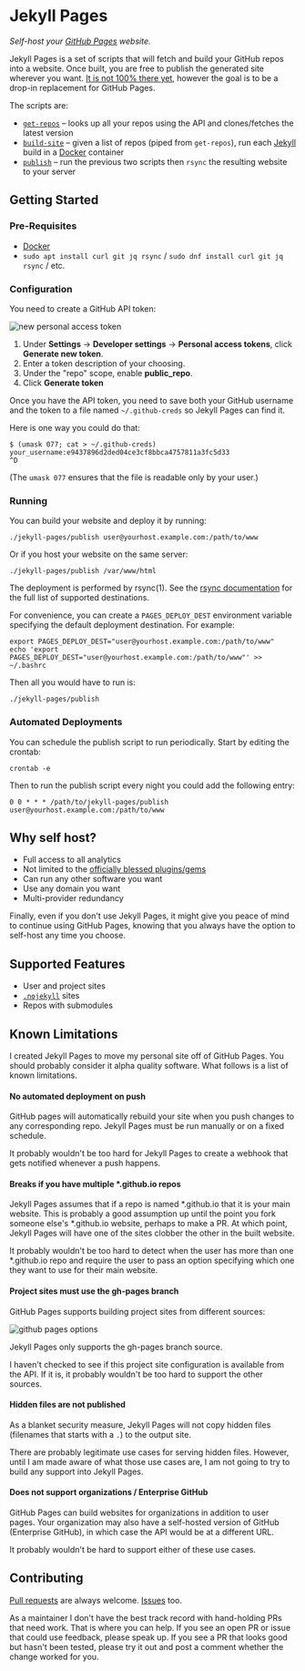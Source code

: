 # Jekyll Pages

*Self-host your [GitHub Pages][github-pages] website.*

Jekyll Pages is a set of scripts that will fetch and build your GitHub repos into a website. Once built, you are free to publish the generated site wherever you want. [It is not 100% there yet](#known-limitations), however the goal is to be a drop-in replacement for GitHub Pages.

The scripts are:

- [`get-repos`](get-repos) – looks up all your repos using the API and clones/fetches the latest version
- [`build-site`](build-site) – given a list of repos (piped from `get-repos`), run each [Jekyll][jekyll] build in a [Docker][docker] container
- [`publish`](publish) – run the previous two scripts then `rsync` the resulting website to your server

## Getting Started

### Pre-Requisites

- [Docker][docker-install]
- `sudo apt install curl git jq rsync` / `sudo dnf install curl git jq rsync` / etc.

### Configuration

You need to create a GitHub API token:
 
![new personal access token][api-token-screenshot]

1. Under __Settings__ → __Developer settings__ → __Personal access tokens__, click __Generate new token__.
1. Enter a token description of your choosing.
1. Under the "repo" scope, enable __public_repo__.
1. Click __Generate token__

Once you have the API token, you need to save both your GitHub username and the token to a file named `~/.github-creds` so Jekyll Pages can find it.

Here is one way you could do that:

```
$ (umask 077; cat > ~/.github-creds)
your_username:e9437896d2ded04ce3cf8bbca4757811a3fc5d33
^D
```

(The `umask 077` ensures that the file is readable only by your user.)

### Running

You can build your website and deploy it by running:

```
./jekyll-pages/publish user@yourhost.example.com:/path/to/www
```

Or if you host your website on the same server:

```
./jekyll-pages/publish /var/www/html
```

The deployment is performed by rsync(1). See the [rsync documentation][man-rsync] for the full list of supported destinations.


For convenience, you can create a `PAGES_DEPLOY_DEST` environment variable specifying the default deployment destination. For example:

```
export PAGES_DEPLOY_DEST="user@yourhost.example.com:/path/to/www"
echo 'export PAGES_DEPLOY_DEST="user@yourhost.example.com:/path/to/www"' >> ~/.bashrc
```

Then all you would have to run is:

```
./jekyll-pages/publish
```

### Automated Deployments

You can schedule the publish script to run periodically. Start by editing the crontab:

```
crontab -e
```

Then to run the publish script every night you could add the following entry:

```
0 0 * * * /path/to/jekyll-pages/publish user@yourhost.example.com:/path/to/www
```

## Why self host?

- Full access to all analytics
- Not limited to the [officially blessed plugins/gems][pages-gem]
- Can run any other software you want
- Use any domain you want
- Multi-provider redundancy

Finally, even if you don't use Jekyll Pages, it might give you peace of mind to continue using GitHub Pages, knowing that you always have the option to self-host any time you choose.

## Supported Features

- User and project sites
- [`.nojekyll`][nojekyll] sites
- Repos with submodules

## Known Limitations

I created Jekyll Pages to move my personal site off of GitHub Pages. You should probably consider it alpha quality software. What follows is a list of known limitations.

#### No automated deployment on push

GitHub pages will automatically rebuild your site when you push changes to any corresponding repo. Jekyll Pages must be run manually or on a fixed schedule.

It probably wouldn't be too hard for Jekyll Pages to create a webhook that gets notified whenever a push happens.

#### Breaks if you have multiple *.github.io repos

Jekyll Pages assumes that if a repo is named *.github.io that it is your main website. This is probably a good assumption up until the point you fork someone else's *.github.io website, perhaps to make a PR. At which point, Jekyll Pages will have one of the sites clobber the other in the built website.

It probably wouldn't be too hard to detect when the user has more than one *.github.io repo and require the user to pass an option specifying which one they want to use for their main website.

#### Project sites must use the gh-pages branch

GitHub Pages supports building project sites from different sources:

![github pages options][gh-pages-screenshot]

Jekyll Pages only supports the gh-pages branch source.

I haven't checked to see if this project site configuration is available from the API. If it is, it probably wouldn't be too hard to support the other sources.

#### Hidden files are not published

As a blanket security measure, Jekyll Pages will not copy hidden files (filenames that starts with a `.`) to the output site.

There are probably legitimate use cases for serving hidden files. However, until I am made aware of what those use cases are, I am not going to try to build any support into Jekyll Pages.

#### Does not support organizations / Enterprise GitHub

GitHub Pages can build websites for organizations in addition to user pages. Your organization may also have a self-hosted version of GitHub (Enterprise GitHub), in which case the API would be at a different URL.

It probably wouldn't be hard to support either of these use cases.

## Contributing

[Pull requests](https://github.com/mkropat/jekyll-pages/pulls) are always welcome. [Issues](https://github.com/mkropat/jekyll-pages/issues) too.

As a maintainer I don't have the best track record with hand-holding PRs that need work. That is where you can help. If you see an open PR or issue that could use feedback, please speak up. If you see a PR that looks good but hasn't been tested, please try it out and post a comment whether the change worked for you.

[api-token-screenshot]: https://i.imgur.com/l1dATBs.png
[docker]: https://www.docker.com/
[docker-install]: https://docs.docker.com/install/#supported-platforms
[gh-pages-screenshot]: https://i.imgur.com/H4r65jy.png
[github-pages]: https://pages.github.com/
[jekyll]: https://jekyllrb.com/
[man-rsync]: https://download.samba.org/pub/rsync/rsync.html
[nojekyll]: https://blog.github.com/2009-12-29-bypassing-jekyll-on-github-pages/
[pages-gem]: https://github.com/github/pages-gem
[supported-custom-domains]: https://help.github.com/articles/about-supported-custom-domains/
